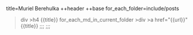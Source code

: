title=Muriel Berehulka
++header
++base
for_each_folder=include/posts
>div
    >h4 {{title}}
for_each_md_in_current_folder
    >div
        >a href="{{url}}" {{title}}
;;;
;;;
